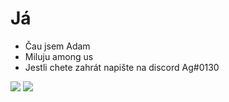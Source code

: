<h1> Já </h1>

- Čau jsem Adam
- Miluju among us
- Jestli chete zahrát napište na discord Ag#0130

<img src="https://github-readme-stats.vercel.app/api?username=adamsacha&show_icons=true&theme=radical"></img> 
<img src="https://github-readme-stats.vercel.app/api/top-langs/?username=adamsacha&layout=compact&theme=radical"></img>
